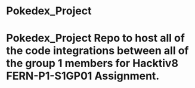 # Pokedex_Project
# Pokedex_Project Repo to host all of the code integrations between all of the group 1 members for Hacktiv8 FERN-P1-S1GP01 Assignment.
